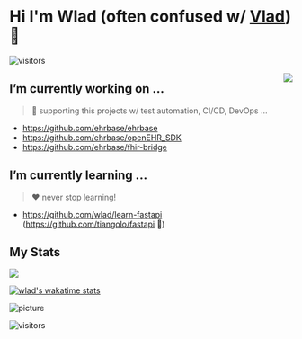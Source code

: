 # Hi I'm Wlad (often confused w/ [Vlad](https://www.urbandictionary.com/define.php?term=Vlad)) 👋
![visitors](https://hits.seeyoufarm.com/api/count/incr/badge.svg?url=https://github.com/wlad")

<img align="right" src="https://github.com/rajput2107/rajput2107/blob/master/Assets/Developer.gif"/>

## I’m currently working on ...

> :floppy_disk: supporting this projects w/ test automation, CI/CD, DevOps ...

- https://github.com/ehrbase/ehrbase
- https://github.com/ehrbase/openEHR_SDK
- https://github.com/ehrbase/fhir-bridge



## I’m currently learning ...

> :heart: never stop learning!

- https://github.com/wlad/learn-fastapi (https://github.com/tiangolo/fastapi :rocket:)


## My Stats

<p>
  <img src="https://github-readme-stats.vercel.app/api?username=wlad&show_icons=true&hide=stars">
</p>

[![wlad's wakatime stats](https://github-readme-stats.vercel.app/api/wakatime?username=wlad)](https://github.com/wlad/wlad)


<!--
<p>
  <img src="https://github-readme-stats.vercel.app/api/top-langs/?username=wlad">
</p>
-->

![picture](https://raw.githubusercontent.com/saadeghi/saadeghi/master/dino.gif)
<br />

![visitors](https://visitor-badge.laobi.icu/badge?page_id=wlad.wlad)
